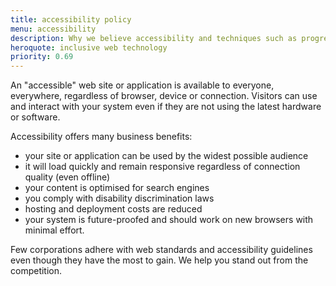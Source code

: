 ```yaml
---
title: accessibility policy
menu: accessibility
description: Why we believe accessibility and techniques such as progressive enhancement are best for the web and best for you.
heroquote: inclusive web technology
priority: 0.69
---
```


An "accessible" web site or application is available to everyone, everywhere, regardless of browser, device or connection. Visitors can use and interact with your system even if they are not using the latest hardware or software.

Accessibility offers many business benefits:

* your site or application can be used by the widest possible audience
* it will load quickly and remain responsive regardless of connection quality (even offline)
* your content is optimised for search engines
* you comply with disability discrimination laws
* hosting and deployment costs are reduced
* your system is future-proofed and should work on new browsers with minimal effort.

Few corporations adhere with web standards and accessibility guidelines even though they have the most to gain. We help you stand out from the competition.
